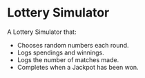 # Lottery Simulator
A Lottery Simulator that: 
- Chooses random numbers each round.
- Logs spendings and winnings.
- Logs the number of matches made.
- Completes when a Jackpot has been won.

